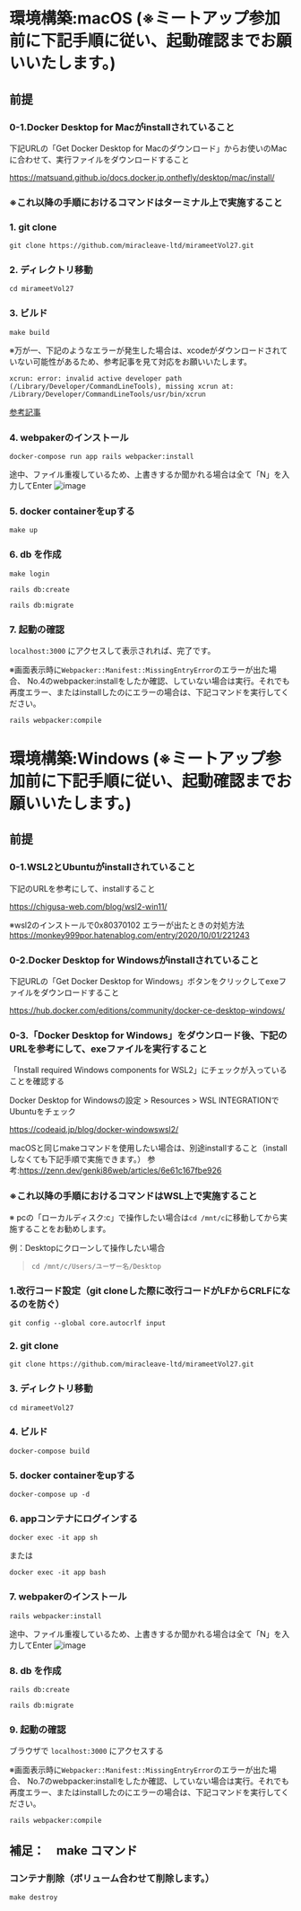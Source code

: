 # 環境構築:macOS (※ミートアップ参加前に下記手順に従い、起動確認までお願いいたします。)
## 前提
### 0-1.Docker Desktop for Macがinstallされていること
下記URLの「Get Docker Desktop for Macのダウンロード」からお使いのMacに合わせて、実行ファイルをダウンロードすること

https://matsuand.github.io/docs.docker.jp.onthefly/desktop/mac/install/


### ※これ以降の手順におけるコマンドはターミナル上で実施すること
### 1. git clone
`git clone https://github.com/miracleave-ltd/mirameetVol27.git`

###  2. ディレクトリ移動
`cd mirameetVol27`

###  3. ビルド
`make build`

※万が一、下記のようなエラーが発生した場合は、xcodeがダウンロードされていない可能性があるため、参考記事を見て対応をお願いいたします。

```
xcrun: error: invalid active developer path (/Library/Developer/CommandLineTools), missing xcrun at: /Library/Developer/CommandLineTools/usr/bin/xcrun
```

[参考記事](https://qiita.com/kooohei/items/6aada548eeb785dd2c91)


### 4. webpakerのインストール

`docker-compose run app rails webpacker:install`

途中、ファイル重複しているため、上書きするか聞かれる場合は全て「N」を入力してEnter
![image](https://user-images.githubusercontent.com/54019059/162644031-57a772ab-50e7-4607-b635-b7f77b400c13.png)


### 5. docker containerをupする
`make up`

### 6. db を作成
`make login`

`rails db:create`

`rails db:migrate`

### 7. 起動の確認
`localhost:3000`
にアクセスして表示されれば、完了です。

※画面表示時に`Webpacker::Manifest::MissingEntryError`のエラーが出た場合、
No.4のwebpacker:installをしたか確認、していない場合は実行。それでも再度エラー、またはinstallしたのにエラーの場合は、下記コマンドを実行してください。

`rails webpacker:compile`


# 環境構築:Windows (※ミートアップ参加前に下記手順に従い、起動確認までお願いいたします。)
## 前提
### 0-1.WSL2とUbuntuがinstallされていること
下記のURLを参考にして、installすること

https://chigusa-web.com/blog/wsl2-win11/

※wsl2のインストールで0x80370102 エラーが出たときの対処方法 
https://monkey999por.hatenablog.com/entry/2020/10/01/221243


### 0-2.Docker Desktop for Windowsがinstallされていること
下記URLの「Get Docker Desktop for Windows」ボタンをクリックしてexeファイルをダウンロードすること

https://hub.docker.com/editions/community/docker-ce-desktop-windows/


### 0-3.「Docker Desktop for Windows」をダウンロード後、下記のURLを参考にして、exeファイルを実行すること
「Install required Windows components for WSL2」にチェックが入っていることを確認する

Docker Desktop for Windowsの設定 > Resources > WSL INTEGRATIONでUbuntuをチェック

https://codeaid.jp/blog/docker-windowswsl2/

macOSと同じmakeコマンドを使用したい場合は、別途installすること（installしなくても下記手順で実施できます。）
参考:https://zenn.dev/genki86web/articles/6e61c167fbe926


### ※これ以降の手順におけるコマンドはWSL上で実施すること
※ pcの「ローカルディスク:c」で操作したい場合は`cd /mnt/c`に移動してから実施することをお勧めします。

例：Desktopにクローンして操作したい場合
> `cd /mnt/c/Users/ユーザー名/Desktop`

### 1.改行コード設定（git cloneした際に改行コードがLFからCRLFになるのを防ぐ）
`git config --global core.autocrlf input`

### 2. git clone
`git clone https://github.com/miracleave-ltd/mirameetVol27.git`

### 3. ディレクトリ移動
`cd mirameetVol27`

### 4. ビルド
`docker-compose build`

### 5. docker containerをupする
`docker-compose up -d`

### 6. appコンテナにログインする
`docker exec -it app sh`
 
または

`docker exec -it app bash`

### 7. webpakerのインストール
`rails webpacker:install`

途中、ファイル重複しているため、上書きするか聞かれる場合は全て「N」を入力してEnter
![image](https://user-images.githubusercontent.com/54019059/162644033-0f6f0117-ceb8-451f-8537-3ba5f9e8c09c.png)


### 8. db を作成
`rails db:create`

`rails db:migrate`

### 9. 起動の確認
ブラウザで
`localhost:3000`
にアクセスする

※画面表示時に`Webpacker::Manifest::MissingEntryError`のエラーが出た場合、
No.7のwebpacker:installをしたか確認、していない場合は実行。それでも再度エラー、またはinstallしたのにエラーの場合は、下記コマンドを実行してください。

`rails webpacker:compile`

## 補足：　make コマンド
### コンテナ削除（ボリューム合わせて削除します。）
`make destroy`

